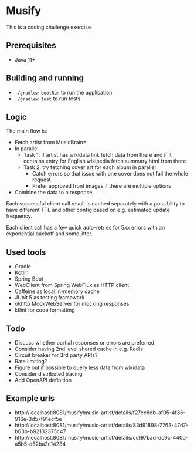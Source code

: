 # Musify

This is a coding challenge exercise.

## Prerequisites
- Java 11+

## Building and running
- `./gradlew bootRun` to run the application
- `./gradlew test` to run tests

## Logic
The main flow is:
- Fetch artist from MusicBrainz
- In parallel
  - Task 1: if artist has wikidata link fetch data from there and if it contains entry for English wikipedia fetch summary html from there
  - Task 2: try fetching cover art for each album in parallel
    - Catch errors so that issue with one cover does not fail the whole request
    - Prefer approved front images if there are multiple options
- Combine the data to a response

Each successful client call result is cached separately with a possibility to have different TTL and other config based on e.g. estimated update frequency.

Each client call has a few quick auto-retries for 5xx errors with an exponential backoff and some jitter.

## Used tools
- Gradle
- Kotlin
- Spring Boot
- WebClient from Spring WebFlux as HTTP client
- Caffeine as local in-memory cache
- JUnit 5 as testing framework
- okhttp MockWebServer for mocking responses
- ktlint for code formatting

## Todo
- Discuss whether partial responses or errors are preferred
- Consider having 2nd level shared cache in e.g. Redis
- Circuit breaker for 3rd party APIs?
- Rate limiting?
- Figure out if possible to query less data from wikidata
- Consider distributed tracing
- Add OpenAPI definition

## Example urls
- http://localhost:8081/musify/music-artist/details/f27ec8db-af05-4f36-916e-3d57f91ecf5e
- http://localhost:8081/musify/music-artist/details/83d91898-7763-47d7-b03b-b92132375c47
- http://localhost:8081/musify/music-artist/details/cc197bad-dc9c-440d-a5b5-d52ba2e14234
